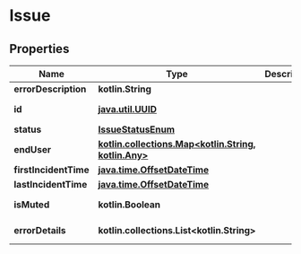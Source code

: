 
# Issue

## Properties
Name | Type | Description | Notes
------------ | ------------- | ------------- | -------------
**errorDescription** | **kotlin.String** |  | 
**id** | [**java.util.UUID**](java.util.UUID.md) |  |  [optional] [readonly]
**status** | [**IssueStatusEnum**](IssueStatusEnum.md) |  |  [optional]
**endUser** | [**kotlin.collections.Map&lt;kotlin.String, kotlin.Any&gt;**](kotlin.Any.md) |  |  [optional] [readonly]
**firstIncidentTime** | [**java.time.OffsetDateTime**](java.time.OffsetDateTime.md) |  |  [optional]
**lastIncidentTime** | [**java.time.OffsetDateTime**](java.time.OffsetDateTime.md) |  |  [optional]
**isMuted** | **kotlin.Boolean** |  |  [optional] [readonly]
**errorDetails** | **kotlin.collections.List&lt;kotlin.String&gt;** |  |  [optional] [readonly]



